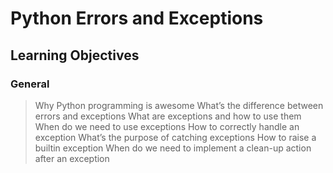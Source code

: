 # Python Errors and Exceptions

## Learning Objectives
### General

> Why Python programming is awesome
> What’s the difference between errors and exceptions
> What are exceptions and how to use them
> When do we need to use exceptions
> How to correctly handle an exception
> What’s the purpose of catching exceptions
> How to raise a builtin exception
> When do we need to implement a clean-up action after an exception
